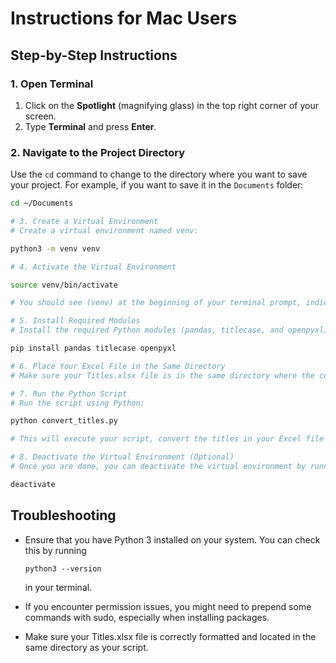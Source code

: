 # Instructions for Mac Users

## Step-by-Step Instructions

### 1. Open Terminal
1. Click on the **Spotlight** (magnifying glass) in the top right corner of your screen.
2. Type **Terminal** and press **Enter**.

### 2. Navigate to the Project Directory
Use the `cd` command to change to the directory where you want to save your project. For example, if you want to save it in the `Documents` folder:
```sh
cd ~/Documents

# 3. Create a Virtual Environment
# Create a virtual environment named venv:

python3 -m venv venv

# 4. Activate the Virtual Environment

source venv/bin/activate

# You should see (venv) at the beginning of your terminal prompt, indicating that the virtual environment is active.

# 5. Install Required Modules
# Install the required Python modules (pandas, titlecase, and openpyxl) using pip:

pip install pandas titlecase openpyxl

# 6. Place Your Excel File in the Same Directory
# Make sure your Titles.xlsx file is in the same directory where the convert_titles.py script is located.

# 7. Run the Python Script
# Run the script using Python:

python convert_titles.py

# This will execute your script, convert the titles in your Excel file according to the custom AP title case rules, and save the changes in Column K.

# 8. Deactivate the Virtual Environment (Optional)
# Once you are done, you can deactivate the virtual environment by running:

deactivate
```

## Troubleshooting

- Ensure that you have Python 3 installed on your system. You can check this by running

  `python3 --version`
  
  in your terminal.
- If you encounter permission issues, you might need to prepend some commands with sudo\, especially when installing packages.
- Make sure your Titles.xlsx file is correctly formatted and located in the same directory as your script.



